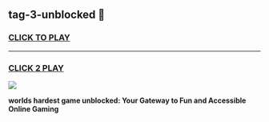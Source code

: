 
## tag-3-unblocked 👋
<h3>
<a href="https://premium.freeplayer.one?title=tag-3-unblocked&ref=14F">CLICK TO PLAY</a></h3>
<hr>

<h3>
<a href="https://premium.freeplayer.one?title=tag-3-unblocked&ref=14F">CLICK 2 PLAY</a>
  
</h3>

<a href="https://premium.freeplayer.one?title=tag-3-unblocked&ref=12F/"><img src="https://clearcache.store/games.png"></a>


**worlds hardest game unblocked: Your Gateway to Fun and Accessible Online Gaming**
